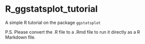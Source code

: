 # R_ggstatsplot_tutorial
A simple R tutorial on the package `ggstatsplot`

P.S. Please convert the .R file to a .Rmd file to run it directly as a R Markdown file.
